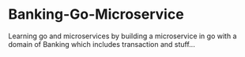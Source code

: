 # Banking-Go-Microservice

Learning go and microservices by building a microservice in go with a domain of Banking which includes transaction and stuff...
